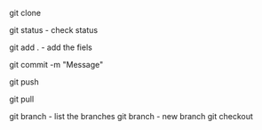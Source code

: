 git clone <url>

git status - check status

git add . - add the fiels

git commit -m "Message"

git push

git pull

git branch - list the branches
git branch <name> - new branch
git checkout <name>
